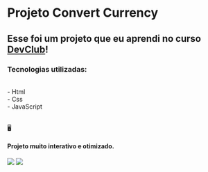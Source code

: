 <h1>Projeto Convert Currency</h1>

<h2>Esse foi um projeto que eu aprendi no curso <a href="https://rodolfomori.com.br/devclub">DevClub</a>!</h2>
<h3>Tecnologias utilizadas:</h3>
<br>
  - Html 
<br>
  - Css
<br>
  - JavaScript
<br>
<br>

&#128421;
<h4>Projeto muito interativo e otimizado.</h4>

<img src="https://github.com/Thaisa-R/Projeto---5---Convert-Currency/assets/145076559/1420fbdc-ba8d-4705-a8f6-9d2230216d58"/>
<img src="https://github.com/Thaisa-R/Projeto---5---Convert-Currency/assets/145076559/4d2b3d9d-112a-4140-89c2-668170976631"/>

